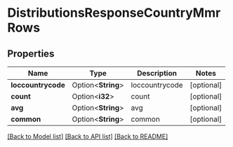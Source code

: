 # DistributionsResponseCountryMmrRows

## Properties

Name | Type | Description | Notes
------------ | ------------- | ------------- | -------------
**loccountrycode** | Option<**String**> | loccountrycode | [optional]
**count** | Option<**i32**> | count | [optional]
**avg** | Option<**String**> | avg | [optional]
**common** | Option<**String**> | common | [optional]

[[Back to Model list]](../README.md#documentation-for-models) [[Back to API list]](../README.md#documentation-for-api-endpoints) [[Back to README]](../README.md)


